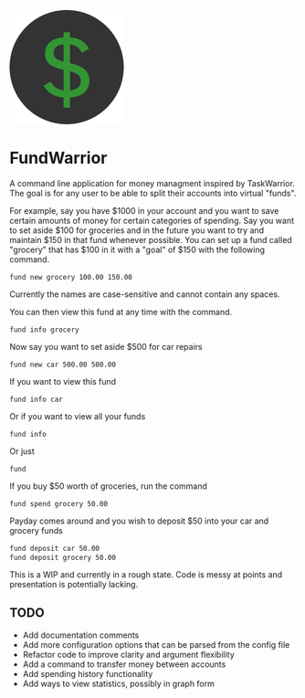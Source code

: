 ![fundwarrior logo](./fundwarrior.png)
# FundWarrior

A command line application for money managment inspired
by TaskWarrior. The goal is for any user to be able to
split their accounts into virtual "funds".

For example, say you have $1000 in your account and you
want to save certain amounts of money for certain categories
of spending. Say you want to set aside $100 for groceries and
in the future you want to try and maintain $150 in that fund
whenever possible. You can set up a fund called "grocery" that has
$100 in it with a "goal" of $150 with the following command.

```
fund new grocery 100.00 150.00
```

Currently the names are case-sensitive and cannot
contain any spaces.

You can then view this fund at any time with the command.

```
fund info grocery
```

Now say you want to set aside $500 for car repairs

```
fund new car 500.00 500.00
```

If you want to view this fund

```
fund info car
```

Or if you want to view all your funds

```
fund info
```

Or just

```
fund
```

If you buy $50 worth of groceries, run the command

```
fund spend grocery 50.00
```

Payday comes around and you wish to deposit $50 into your car and grocery funds

```
fund deposit car 50.00
fund deposit grocery 50.00
```

This is a WIP and currently in a rough state. Code is messy at points and presentation is potentially lacking.

## TODO

- Add documentation comments
- Add more configuration options that can be parsed from the config file
- Refactor code to improve clarity and argument flexibility
- Add a command to transfer money between accounts
- Add spending history functionality
- Add ways to view statistics, possibly in graph form